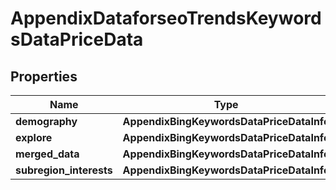# AppendixDataforseoTrendsKeywordsDataPriceData

## Properties

| Name | Type | Description | Notes |
|------------ | ------------- | ------------- | -------------|
**demography** | **AppendixBingKeywordsDataPriceDataInfo** |  |[optional]|
**explore** | **AppendixBingKeywordsDataPriceDataInfo** |  |[optional]|
**merged_data** | **AppendixBingKeywordsDataPriceDataInfo** |  |[optional]|
**subregion_interests** | **AppendixBingKeywordsDataPriceDataInfo** |  |[optional]|